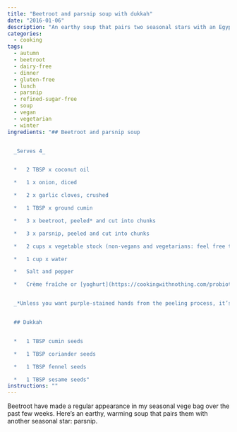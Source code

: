 ```yaml
---
title: "Beetroot and parsnip soup with dukkah"
date: "2016-01-06"
description: "An earthy soup that pairs two seasonal stars with an Egyptian flavour bomb."
categories: 
  - cooking
tags: 
  - autumn
  - beetroot
  - dairy-free
  - dinner
  - gluten-free
  - lunch
  - parsnip
  - refined-sugar-free
  - soup
  - vegan
  - vegetarian
  - winter
ingredients: "## Beetroot and parsnip soup


  _Serves 4_


  *   2 TBSP x coconut oil

  *   1 x onion, diced

  *   2 x garlic cloves, crushed

  *   1 TBSP x ground cumin

  *   3 x beetroot, peeled* and cut into chunks

  *   3 x parsnip, peeled and cut into chunks

  *   2 cups x vegetable stock (non-vegans and vegetarians: feel free to use chicken stock if you like)

  *   1 cup x water

  *   Salt and pepper

  *   Crème fraîche or [yoghurt](https://cookingwithnothing.com/probiotic-yoghurt/) to serve (optional, for those that eat dairy)


  _*Unless you want purple-stained hands from the peeling process, it’s good to wear some rubber gloves_


  ## Dukkah


  *   1 TBSP cumin seeds

  *   1 TBSP coriander seeds

  *   1 TBSP fennel seeds

  *   1 TBSP sesame seeds"
instructions: ""
---
```


Beetroot have made a regular appearance in my seasonal vege bag over the past few weeks. Here’s an earthy, warming soup that pairs them with another seasonal star: parsnip.
